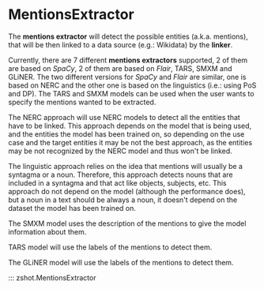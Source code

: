 # MentionsExtractor
The **mentions extractor** will detect the possible entities (a.k.a. mentions), that will be then linked to a data source (e.g.: Wikidata) by the **linker**. 

Currently, there are 7 different **mentions extractors** supported, 2 of them are based on *SpaCy*, 2 of them are based on *Flair*, TARS, SMXM and GLiNER. The two different versions for *SpaCy* and *Flair* are similar, one is based on NERC and the other one is based on the linguistics (i.e.: using PoS and DP). The TARS and SMXM models can be used when the user wants to specify the mentions wanted to be extracted.

The NERC approach will use NERC models to detect all the entities that have to be linked. This approach depends on the model that is being used, and the entities the model has been trained on, so depending on the use case and the target entities it may be not the best approach, as the entities may be not recognized by the NERC model and thus won't be linked.

The linguistic approach relies on the idea that mentions will usually be a syntagma or a noun. Therefore, this approach detects nouns that are included in a syntagma and that act like objects, subjects, etc. This approach do not depend on the model (although the performance does), but a noun in a text should be always a noun, it doesn't depend on the dataset the model has been trained on.

The SMXM model uses the description of the mentions to give the model information about them.

TARS model will use the labels of the mentions to detect them.

The GLiNER model will use the labels of the mentions to detect them.

::: zshot.MentionsExtractor